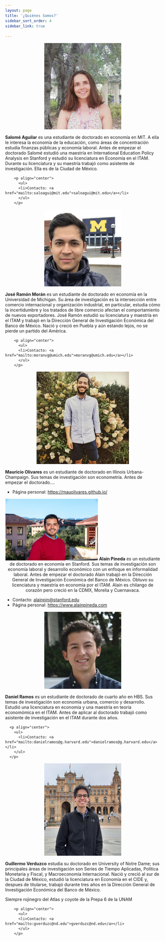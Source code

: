 ```yaml
---
layout: page
title: '¿Quiénes Somos?'
sidebar_sort_order: 4
sidebar_link: true

---
```






<p align="center">
  <img width="250" height="280" src="fotos/salomeAguilar.png">


  <b>Salomé Aguilar</b>  es una estudiante de doctorado en economía en MIT. A ella le interesa la economía de la educación, como áreas de concentración estudia finanzas públicas y economía laboral. Antes de empezar el doctorado Salomé estudió una maestría en International Education Policy Analysis en Stanford y estudió su licenciatura en Economía en el ITAM. Durante su licenciatura y su maestría trabajó como asistente de investigación. Ella es de la Ciudad de México.


        <p align="center">
          <ul>
          <li>Contacto: <a href="mailto:saloagui@mit.edu">saloagui@mit.edu</a></li>
          </ul>
        </p>
</p>




<p align="center">
  <img width="250" height="250" src="fotos/JRMVG.JPG">



  <b>José Ramón Morán</b>  es un estudiante de doctorado en economía en la Universidad de Michigan. Su área de investigación es la intersección entre comercio internacional y organización industrial, en particular, estudia cómo la incertidumbre y los tratados de libre comercio afectan el comportamiento de nuevos exportadores. José Ramón estudió su licenciatura y maestría en el ITAM y trabajó en la Dirección General de Investigación Económica del Banco de México. Nació y creció en Puebla y aún estando lejos, no se pierde un partido del América.

        <p align="center">
          <ul>
          <li>Contacto: <a href="mailto:moranvg@umich.edu">moranvg@umich.edu</a></li>
          </ul>
        </p>
</p>



<p align="center">
  <img width="300" height="300" src="fotos/mauOlivares.jpeg">



  <b>Mauricio Olivares</b> es un estudiante de doctorado en Illinois Urbana-Champaign. Sus temas de investigación son econometría. Antes de empezar el doctorado....
        <p align="center">
          <ul>
            <li>Página personal:   <a href="https://mauolivares.github.io/">https://mauolivares.github.io/</a></li>
          </ul>
        </p>
</p>



<p align="center">

  <img width="300" height="200" src="fotos/Alain_Pineda_KH.jpg">
    <b>Alain Pineda</b> es un estudiante de doctorado en economía en Stanford. Sus temas de investigación son economía laboral y desarrollo económico con un enfoque en informalidad laboral. Antes de empezar el doctorado Alain trabajó en la Dirección General de Investigación Económica del Banco de México. Obtuvo su licenciatura y maestría en economía por el ITAM. Alain es chilango de corazón pero creció en la CDMX, Morelia y Cuernavaca.
    <p align="center">
      <ul>
        <li>Contacto: <a href="mailto:alainpin@stanford.edu">alainpin@stanford.edu</a></li>
        <li>Página personal:   <a href="https://www.alainpineda.com">https://www.alainpineda.com</a></li>
      </ul>
    </p>
</p>



<p align="center">
  <img width="250" height="250" src="fotos/danielRamos.jpg">

  <b>Daniel Ramos</b> es un estudiante de doctorado de cuarto año en HBS. Sus temas de investigación son economía urbana, comercio y desarrollo. Estudió una licenciatura en economía y una maestría en teoría economómica en el ITAM. Antes de aplicar al doctorado trabajó como asistente de investigación en el ITAM durante dos años.


      <p align="center">
        <ul>
          <li>Contacto: <a href="mailto:danielramos@g.harvard.edu">danielramos@g.harvard.edu</a></li>
        </ul>
      </p>


</p>




<p align="center">
  <img width="250" height="300" src="fotos/FotoGVB.jpeg">



  <b>Guillermo Verduzco</b>  estudia su doctorado en University of Notre Dame; sus principales áreas de investigación son Series de Tiempo Aplicadas, Política Monetaria y Fiscal, y Macroeconomía Internacional. Nació y creció al sur de la Ciudad de México, estudió la licenciatura en Economía en el CIDE y, despues de titularse, trabajó durante tres años en la Dirección General de Investigación Económica del Banco de México.

  Siempre rojinegro del Atlas y coyote de la Prepa 6 de la UNAM


        <p align="center">
          <ul>
          <li>Contacto: <a href="mailto:gverduzc@nd.edu">gverduzc@nd.edu</a></li>
          </ul>
        </p>
</p>
